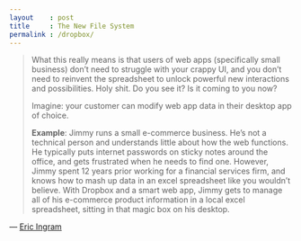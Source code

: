 ```yaml
---
layout    : post
title     : The New File System
permalink : /dropbox/
---
```


> What this really means is that users of web apps (specifically small business)
> don’t need to struggle with your crappy UI, and you don’t need to reinvent the
> spreadsheet to unlock powerful new interactions and possibilities. Holy shit.
> Do you see it? Is it coming to you now?
> 
> Imagine: your customer can modify web app data in their desktop app of choice.
> 
> **Example**: Jimmy runs a small e-commerce business. He’s not a technical person
> and understands little about how the web functions. He typically puts internet
> passwords on sticky notes around the office, and gets frustrated when he needs
> to find one. However, Jimmy spent 12 years prior working for a financial
> services firm, and knows how to mash up data in an excel spreadsheet like you
> wouldn’t believe. With Dropbox and a smart web app, Jimmy gets to manage all
> of his e-commerce product information in a local excel spreadsheet, sitting in
> that magic box on his desktop.

&mdash; [Eric Ingram](http://collaborable.com/blog/dropbox-the-new-file-system-of-the-web)
